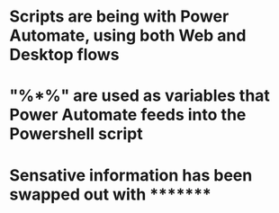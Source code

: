 # Scripts are being with Power Automate, using both Web and Desktop flows
#   "%*%" are used as variables that Power Automate feeds into the Powershell script
# Sensative information has been swapped out with *******
